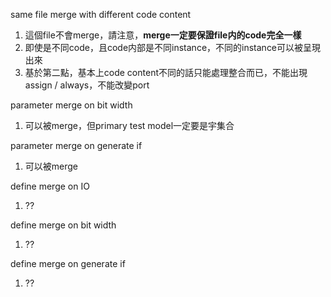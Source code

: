 same file merge with different code content

1. 這個file不會merge，請注意，**merge一定要保證file内的code完全一樣**
2. 即使是不同code，且code内部是不同instance，不同的instance可以被呈現出來
3. 基於第二點，基本上code content不同的話只能處理整合而已，不能出現assign / always，不能改變port

parameter merge on bit width

1. 可以被merge，但primary test model一定要是宇集合

parameter merge on generate if

1. 可以被merge

define merge on IO

1. ??

define merge on bit width

1. ??

define merge on generate if

1. ??
